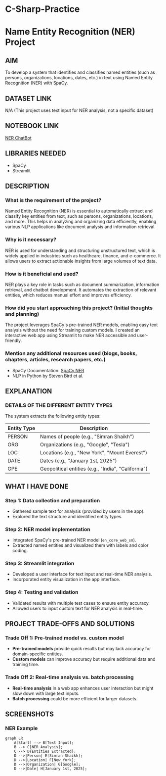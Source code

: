 # C-Sharp-Practice
# Name Entity Recognition (NER) Project

## AIM
To develop a system that identifies and classifies named entities (such as persons, organizations, locations, dates, etc.) in text using Named Entity Recognition (NER) with SpaCy.

## DATASET LINK
N/A (This project uses text input for NER analysis, not a specific dataset)

## NOTEBOOK LINK
[NER ChatBot](https://name-entity-recognition-using-nlp-4zkxknz8boadp8shd2tahp.streamlit.app/)

## LIBRARIES NEEDED
- SpaCy
- Streamlit

## DESCRIPTION

### What is the requirement of the project?
Named Entity Recognition (NER) is essential to automatically extract and classify key entities from text, such as persons, organizations, locations, and more. This helps in analyzing and organizing data efficiently, enabling various NLP applications like document analysis and information retrieval.

### Why is it necessary?
NER is used for understanding and structuring unstructured text, which is widely applied in industries such as healthcare, finance, and e-commerce. It allows users to extract actionable insights from large volumes of text data.

### How is it beneficial and used?
NER plays a key role in tasks such as document summarization, information retrieval, and chatbot development. It automates the extraction of relevant entities, which reduces manual effort and improves efficiency.

### How did you start approaching this project? (Initial thoughts and planning)
The project leverages SpaCy's pre-trained NER models, enabling easy text analysis without the need for training custom models. I created an interactive web app using Streamlit to make NER accessible and user-friendly.

### Mention any additional resources used (blogs, books, chapters, articles, research papers, etc.)
- SpaCy Documentation: [SpaCy NER](https://spacy.io/usage/linguistic-features#named-entities)
- NLP in Python by Steven Bird et al.

## EXPLANATION

### DETAILS OF THE DIFFERENT ENTITY TYPES

The system extracts the following entity types:

| Entity Type | Description |
|-------------|-------------|
| PERSON      | Names of people (e.g., "Simran Shaikh") |
| ORG         | Organizations (e.g., "Google", "Tesla") |
| LOC         | Locations (e.g., "New York", "Mount Everest") |
| DATE        | Dates (e.g., "January 1st, 2025") |
| GPE         | Geopolitical entities (e.g., "India", "California") |

## WHAT I HAVE DONE

### Step 1: Data collection and preparation
- Gathered sample text for analysis (provided by users in the app).
- Explored the text structure and identified entity types.

### Step 2: NER model implementation
- Integrated SpaCy's pre-trained NER model (`en_core_web_sm`).
- Extracted named entities and visualized them with labels and color coding.

### Step 3: Streamlit integration
- Developed a user interface for text input and real-time NER analysis.
- Incorporated entity visualization in the app interface.

### Step 4: Testing and validation
- Validated results with multiple test cases to ensure entity accuracy.
- Allowed users to input custom text for NER analysis in real-time.

## PROJECT TRADE-OFFS AND SOLUTIONS

### Trade Off 1: Pre-trained model vs. custom model
- **Pre-trained models** provide quick results but may lack accuracy for domain-specific entities.
- **Custom models** can improve accuracy but require additional data and training time.

### Trade Off 2: Real-time analysis vs. batch processing
- **Real-time analysis** in a web app enhances user interaction but might slow down with large text inputs.
- **Batch processing** could be more efficient for larger datasets.

## SCREENSHOTS

### NER Example

```mermaid
graph LR
    A[Start] --> B[Text Input];
    B --> C[NER Analysis];
    C --> D{Entities Extracted};
    D -->|Person| E[Simran Shaikh];
    D -->|Location| F[New York];
    D -->|Organization| G[Google];
    D -->|Date| H[January 1st, 2025];
